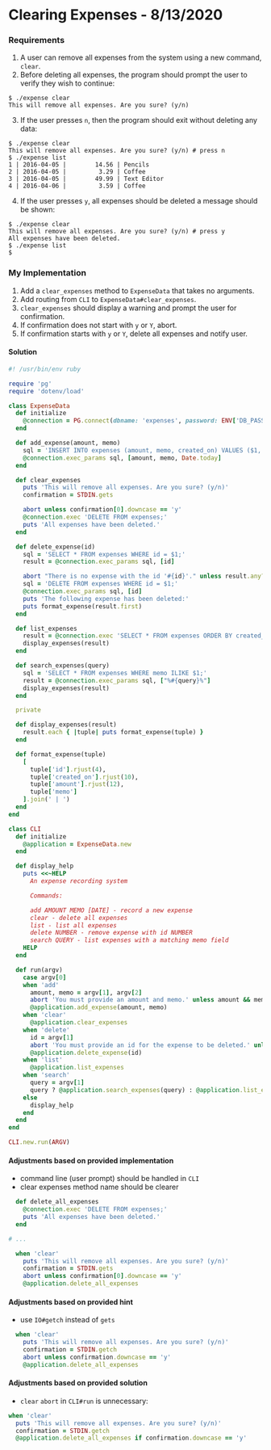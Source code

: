 
# Clearing Expenses - 8/13/2020

### Requirements

1. A user can remove all expenses from the system using a new command, `clear`.
2. Before deleting all expenses, the program should prompt the user to verify they wish to continue:

```
$ ./expense clear
This will remove all expenses. Are you sure? (y/n)
```

3. If the user presses `n`, then the program should exit without deleting any data:

```
$ ./expense clear
This will remove all expenses. Are you sure? (y/n) # press n
$ ./expense list
1 | 2016-04-05 |        14.56 | Pencils
2 | 2016-04-05 |         3.29 | Coffee
3 | 2016-04-05 |        49.99 | Text Editor
4 | 2016-04-06 |         3.59 | Coffee
```

4. If the user presses `y`, all expenses should be deleted a message should be shown:

```
$ ./expense clear
This will remove all expenses. Are you sure? (y/n) # press y
All expenses have been deleted.
$ ./expense list
$
```

### My Implementation

1. Add a `clear_expenses` method to `ExpenseData` that takes no arguments.
2. Add routing from `CLI` to `ExpenseData#clear_expenses`.
3. `clear_expenses` should display a warning and prompt the user for confirmation.
4. If confirmation does not start with `y` or `Y`, abort.
5. If confirmation starts with `y` or `Y`, delete all expenses and notify user.

#### Solution

```ruby
#! /usr/bin/env ruby

require 'pg'
require 'dotenv/load'

class ExpenseData
  def initialize
    @connection = PG.connect(dbname: 'expenses', password: ENV['DB_PASSWORD'])
  end

  def add_expense(amount, memo)
    sql = 'INSERT INTO expenses (amount, memo, created_on) VALUES ($1, $2, $3);'
    @connection.exec_params sql, [amount, memo, Date.today]
  end

  def clear_expenses
    puts 'This will remove all expenses. Are you sure? (y/n)'
    confirmation = STDIN.gets

    abort unless confirmation[0].downcase == 'y'
    @connection.exec 'DELETE FROM expenses;'
    puts 'All expenses have been deleted.'
  end

  def delete_expense(id)
    sql = 'SELECT * FROM expenses WHERE id = $1;'
    result = @connection.exec_params sql, [id]

    abort "There is no expense with the id '#{id}'." unless result.any?
    sql = 'DELETE FROM expenses WHERE id = $1;'
    @connection.exec_params sql, [id]
    puts 'The following expense has been deleted:'
    puts format_expense(result.first)
  end

  def list_expenses
    result = @connection.exec 'SELECT * FROM expenses ORDER BY created_on;'
    display_expenses(result)
  end

  def search_expenses(query)
    sql = 'SELECT * FROM expenses WHERE memo ILIKE $1;'
    result = @connection.exec_params sql, ["%#{query}%"]
    display_expenses(result)
  end

  private

  def display_expenses(result)
    result.each { |tuple| puts format_expense(tuple) }
  end

  def format_expense(tuple)
    [
      tuple['id'].rjust(4),
      tuple['created_on'].rjust(10),
      tuple['amount'].rjust(12),
      tuple['memo']
    ].join(' | ')
  end
end

class CLI
  def initialize
    @application = ExpenseData.new
  end

  def display_help
    puts <<~HELP
      An expense recording system

      Commands:

      add AMOUNT MEMO [DATE] - record a new expense
      clear - delete all expenses
      list - list all expenses
      delete NUMBER - remove expense with id NUMBER
      search QUERY - list expenses with a matching memo field
    HELP
  end

  def run(argv)
    case argv[0]
    when 'add'
      amount, memo = argv[1], argv[2]
      abort 'You must provide an amount and memo.' unless amount && memo
      @application.add_expense(amount, memo)
    when 'clear'
      @application.clear_expenses
    when 'delete'
      id = argv[1]
      abort 'You must provide an id for the expense to be deleted.' unless id
      @application.delete_expense(id)
    when 'list'
      @application.list_expenses
    when 'search'
      query = argv[1]
      query ? @application.search_expenses(query) : @application.list_expenses
    else
      display_help
    end
  end
end

CLI.new.run(ARGV)
```

#### Adjustments based on provided implementation

* command line (user prompt) should be handled in `CLI`
* clear expenses method name should be clearer

```ruby
  def delete_all_expenses
    @connection.exec 'DELETE FROM expenses;'
    puts 'All expenses have been deleted.'
  end

# ...

  when 'clear'
    puts 'This will remove all expenses. Are you sure? (y/n)'
    confirmation = STDIN.gets
    abort unless confirmation[0].downcase == 'y'
    @application.delete_all_expenses
```

#### Adjustments based on provided hint

* use `IO#getch` instead of `gets`

```ruby
  when 'clear'
    puts 'This will remove all expenses. Are you sure? (y/n)'
    confirmation = STDIN.getch
    abort unless confirmation.downcase == 'y'
    @application.delete_all_expenses
```

#### Adjustments based on provided solution

* `clear` `abort` in `CLI#run` is unnecessary:

```ruby
when 'clear'
  puts 'This will remove all expenses. Are you sure? (y/n)'
  confirmation = STDIN.getch
  @application.delete_all_expenses if confirmation.downcase == 'y'
```
